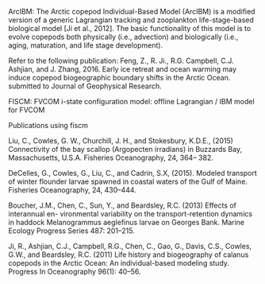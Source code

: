 ArcIBM:
The Arctic copepod Individual-Based Model (ArcIBM) is a modified version of a generic Lagrangian tracking and zooplankton life-stage-based biological model [Ji et al., 2012]. The basic functionality of this model is to evolve copepods both physically (i.e., advection) and biologically (i.e., aging, maturation, and life stage development).

Refer to the following publication: 
Feng, Z., R. Ji., R.G. Campbell, C.J. Ashjian, and J. Zhang, 2016. Early ice retreat and ocean warming may induce copepod biogeographic boundary shifts in the Arctic Ocean. submitted to Journal of Geophysical Research.


FISCM:
FVCOM i-state configuration model:   offline Lagrangian / IBM model for FVCOM

Publications using fiscm

Liu, C., Cowles, G. W., Churchill, J. H., and Stokesbury, K.D.E., (2015) Connectivity of the bay scallop (Argopecten irradians) in Buzzards Bay, Massachusetts, U.S.A. Fisheries Oceanography, 24, 364– 382.

DeCelles, G., Cowles, G., Liu, C., and Cadrin, S.X, (2015). Modeled transport of winter flounder larvae spawned in coastal waters of the Gulf of Maine. Fisheries Oceanography, 24, 430–444.

Boucher, J.M., Chen, C., Sun, Y., and Beardsley, R.C. (2013) 
Effects of interannual en- vironmental variability on the transport-retention dynamics 
in haddock Melanogrammus aeglefinus larvae on Georges Bank. 
Marine Ecology Progress Series 487: 201–215.

Ji, R., Ashjian, C.J., Campbell, R.G., Chen, C., Gao, G., Davis, C.S., Cowles, G.W., and Beardsley, R.C. (2011) 
Life history and biogeography of calanus copepods in the Arctic Ocean: An individual-based modeling study. 
Progress In Oceanography 96(1): 40–56.

